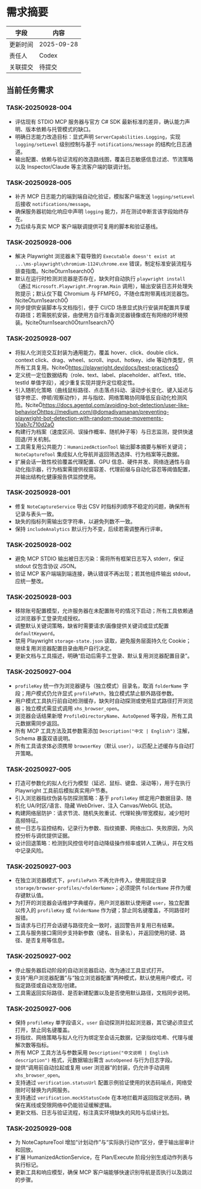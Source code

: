 ﻿# 需求摘要

| 字段 | 内容 |
| --- | --- |
| 更新时间 | 2025-09-28 |
| 责任人 | Codex |
| 关联提交 | 待提交 |

## 当前任务需求

### TASK-20250928-004
- 评估现有 STDIO MCP 服务器与官方 C# SDK 最新标准的差异，确认能力声明、版本依赖与托管模式的缺口。
- 明确日志能力改造目标：显式声明 `ServerCapabilities.Logging`，实现 `logging/setLevel` 级别控制与基于 `notifications/message` 的结构化日志通道。
- 输出配置、依赖与验证流程的改造路线图，覆盖日志敏感信息过滤、节流策略以及 Inspector/Claude 等主流客户端的联调计划。

### TASK-20250928-005
- 补齐 MCP 日志能力的端到端自动化验证，模拟客户端发送 `logging/setLevel` 后接收 `notifications/message`。
- 确保服务器初始化响应中声明 `logging` 能力，并在测试中断言该字段始终存在。
- 为后续与真实 MCP 客户端联调提供可复用的脚本和验证基线。

### TASK-20250928-006
- 解决 Playwright 浏览器未下载导致的 `Executable doesn't exist at ...\ms-playwright\chromium-1124\chrome.exe` 错误，制定标准安装流程与排查指南。citeturn1search0
- 默认在运行时检测浏览器是否存在，缺失时自动执行 `playwright install`（通过 `Microsoft.Playwright.Program.Main` 调用），输出安装日志并处理失败提示；默认仅下载 Chromium 与 FFMPEG，不随仓库附带离线浏览器包。citeturn1search0
- 同步提供安装脚本与文档指引，便于 CI/CD 场景显式执行安装并配置共享缓存路径；若需脱机安装，由使用方自行准备浏览器镜像或在有网络的环境预装。citeturn1search0turn1search7

### TASK-20250928-007
- 将拟人化浏览交互封装为通用能力，覆盖 hover、click、double click、context click、drag、wheel、scroll、input、hotkey、idle 等动作类型，供所有工具复用。citehttps://playwright.dev/docs/best-practices
- 定义统一定位数据结构（role、text、label、placeholder、altText、title、testId 单值字段），减少重复实现并提升定位稳定性。
- 引入随机化策略（曲线鼠标路径、点击落点抖动、滚动步长变化、键入延迟与错字修正、停顿/观察动作），并与指纹、网络策略协同降低反自动化检测风险。citehttps://docs.agentql.com/avoiding-bot-detection/user-like-behaviorhttps://medium.com/@domadiyamanan/preventing-playwright-bot-detection-with-random-mouse-movements-10ab7c710d2a
- 构建行为档案（速度区间、误操作概率、随机种子等）与日志监测，提供快速回退/开关机制。
- 工具需复用公共能力：`HumanizedActionTool` 输出脚本摘要与解析关键词；`NoteCaptureTool` 集成拟人化导航并返回筛选选择、行为档案等元数据。
- 扩展会话一致性校验覆盖代理配置、GPU 信息、硬件并发、网络连通性与自动化指示器，行为档案需提供视窗容差、代理前缀与自动化容忍等阈值配置，并输出结构化健康报告供监控使用。

### TASK-20250928-001
- 修复 `NoteCaptureService` 导出 CSV 时指标列顺序不稳定的问题，确保所有记录与表头一致。
- 缺失的指标列需输出空字符串，以避免列数不一致。
- 保持 `includeAnalytics` 默认行为不变，后续若需调整再行评审。

### TASK-20250928-002
- 避免 MCP STDIO 输出被日志污染：需将所有框架日志写入 stderr，保证 stdout 仅包含协议 JSON。
- 验证 MCP 客户端端到端连接，确认错误不再出现；若其他组件输出 stdout，应统一整改。

### TASK-20250928-003
- 移除账号配置模型，允许服务器在未配置账号的情况下启动；所有工具依赖通过浏览器手工登录完成授权。
- 调整默认关键词策略，缺省时需要请求/画像提供关键词或显式配置 `defaultKeyword`。
- 禁用 Playwright `storage-state.json` 读取，避免服务层面持久化 Cookie；继续复用浏览器配置目录由用户自行决定。
- 更新文档与工具描述，明确“启动后需手工登录、默认复用浏览器配置目录”。

### TASK-20250927-004
- `profileKey` 统一作为浏览器键与（独立模式）目录名，取消 `folderName` 字段；用户模式仍允许显式 `profilePath`，独立模式禁止额外路径参数。
- 用户模式工具执行前自动检测缓存，缺失时自动探测或使用显式路径打开浏览器；独立模式需显式调用 `xhs_browser_open`。
- 浏览器会话结果新增 `ProfileDirectoryName`、`AutoOpened` 等字段，所有工具元数据需同步返回。
- 所有 MCP 工具方法及其参数需添加 `Description("中文 | English")` 注解，Schema 暴露双语说明。
- 所有工具请求体必须携带 `browserKey`（默认 `user`），以匹配上述缓存与自动打开策略。

### TASK-20250927-005
- 打造可参数化的拟人化行为模型（延迟、鼠标、键盘、滚动等），用于在执行 Playwright 工具前后模拟真实用户节奏。
- 引入浏览器指纹伪装与防探测策略：基于 `profileKey` 绑定用户数据目录、随机化 UA/时区/语言、隐藏 WebDriver、注入 Canvas/WebGL 扰动。
- 构建网络层防护：请求节流、随机失败重试、代理轮换/带宽模拟，减少短时高频特征。
- 统一日志与监控结构，记录行为参数、指纹摘要、网络出口、失败原因，为风控分析与调优提供证据。
- 设计回退策略：检测到风控信号时自动降级操作频率或转人工确认，并在文档中记录风险。

### TASK-20250927-003
- 在独立浏览器模式下，`profilePath` 不再允许传入，使用固定目录 `storage/browser-profiles/<folderName>`；必须提供 `folderName` 并作为缓存键默认值。
- 为打开的浏览器会话维护字典缓存，用户浏览器默认使用键 `user`，独立配置以传入的 `profileKey` 或 `folderName` 作为键；禁止同名键覆盖，不同路径时报错。
- 当请求与已打开会话键与路径完全一致时，返回警告并复用已有结果。
- 工具与服务接口需同步支持新参数（键名、目录名），并返回使用的键、路径、是否复用等信息。

### TASK-20250927-002
- 停止服务器启动阶段的自动浏览器启动，改为通过工具显式打开。
- 支持“用户浏览器配置”与“独立浏览器配置”两种模式，默认使用用户模式，可指定路径或自动发现/创建。
- 工具需返回实际路径、是否新建配置以及是否使用默认路径，文档同步说明。

### TASK-20250927-006
- 保持 `profileKey` 单字段语义，`user` 自动探测并拉起浏览器，其它键必须显式打开，禁止同名键覆盖。
- 将指纹、网络策略与拟人化行为绑定至会话元数据，记录指纹哈希、代理与缓解次数等指标。
- 所有 MCP 工具方法与参数采用 `Description("中文说明 | English description")` 格式，元数据输出需含 `autoOpened` 与行为日志字段。
- 提供“调用前自动拉起或复用 user 浏览器”的封装，仍允许手动调用 `xhs_browser_open`。
- 支持通过 `verification.statusUrl` 配置示例验证使用的状态码端点，网络受限时可替换为内网服务。
- 支持通过 `verification.mockStatusCode` 在本地拦截并返回指定状态码，确保在离线或受限网络中仍能验证缓解逻辑。
- 更新文档、日志与验证流程，标注真实环境缺失的风险与后续计划。
### TASK-20250929-008
- 为 NoteCaptureTool 增加“计划动作”与“实际执行动作”区分，便于输出层审计和回放。
- 扩展 HumanizedActionService，在 Plan/Execute 阶段分别生成动作列表与执行标记。
- 更新工具和响应模型，确保 MCP 客户端能够快速识别导航是否执行以及跳过的步骤。
